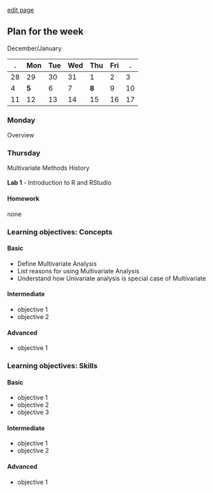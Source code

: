 [edit page](https://github.com/andkov/psy533/edit/gh-pages/1.md)


## Plan for the week 

December/January

  . | Mon  | Tue  | Wed  | Thu  | Fri  | .     
----|------|------|------|------|------|----
28  | 29   | 30   | 31   | 1    | 2    |  3  
4   |**5** | 6    | 7    |**8** |  9   | 10   
11  | 12   | 13   | 14   | 15   | 16   | 17  


### Monday
Overview

### Thursday 
Multivariate Methods History   
</br>
**Lab 1** - Introduction to R and RStudio

#### Homework 
none


### Learning objectives: Concepts


#### Basic
- Define Multivariate Analysis
- List reasons for using Multivariate Analysis 
- Understand how Univariate analysis is special case of Multivariate

#### Intermediate  
- objective 1  
- objective 2  

#### Advanced 
- objective 1     


### Learning objectives: Skills 


#### Basic
- objective 1  
- objective 2  
- objective 3  

#### Intermediate  
- objective 1  
- objective 2  

#### Advanced 
- objective 1 


